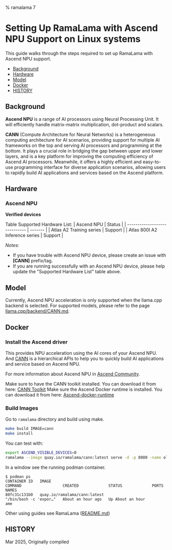 % ramalama 7

# Setting Up RamaLama with Ascend NPU Support on Linux systems

This guide walks through the steps required to set up RamaLama with Ascend NPU support.
 - [Background](#background)
 - [Hardware](#hardware)
 - [Model](#model)
 - [Docker](#docker)
 - [HISTORY](#todo)

## Background

**Ascend NPU** is a range of AI processors using Neural Processing Unit. It will efficiently handle matrix-matrix multiplication, dot-product and scalars.

**CANN** (Compute Architecture for Neural Networks) is a heterogeneous computing architecture for AI scenarios, providing support for multiple AI frameworks on the top and serving AI processors and programming at the bottom. It plays a crucial role in bridging the gap between upper and lower layers, and is a key platform for improving the computing efficiency of Ascend AI processors. Meanwhile, it offers a highly efficient and easy-to-use programming interface for diverse application scenarios, allowing users to rapidly build AI applications and services based on the Ascend platform.

## Hardware

### Ascend NPU

**Verified devices**

Table Supported Hardware List:
| Ascend NPU                     | Status  |
| -----------------------------  | ------- |
| Atlas A2 Training series       | Support |
| Atlas 800I A2 Inference series | Support |

*Notes:*

- If you have trouble with Ascend NPU device, please create an issue with **[CANN]** prefix/tag.
- If you are running successfully with an Ascend NPU device, please help update the "Supported Hardware List" table above.

## Model
Currently, Ascend NPU acceleration is only supported when the llama.cpp backend is selected. For supported models, please refer to the page [llama.cpp/backend/CANN.md](https://github.com/ggml-org/llama.cpp/blob/master/docs/backend/CANN.md).

## Docker
### Install the Ascend driver
This provides NPU acceleration using the AI cores of your Ascend NPU. And [CANN](https://www.hiascend.com/en/software/cann) is a hierarchical APIs to help you to quickly build AI applications and service based on Ascend NPU.

For more information about Ascend NPU in [Ascend Community](https://www.hiascend.com/en/).

Make sure to have the CANN toolkit installed. You can download it from here: [CANN Toolkit](https://www.hiascend.com/developer/download/community/result?module=cann)
Make sure the Ascend Docker runtime is installed. You can download it from here: [Ascend-docker-runtime](https://www.hiascend.com/document/detail/en/mindx-dl/300/dluserguide/clusterscheduling/dlug_installation_02_000025.html)

### Build Images
Go to `ramalama` directory and build using make.
```bash
make build IMAGE=cann
make install
```

You can test with:
```bash
export ASCEND_VISIBLE_DEVICES=0
ramalama --image quay.io/ramalama/cann:latest serve -d -p 8080 -name ollama://smollm:135m
```

In a window see the running podman container.
```
$ podman ps
CONTAINER ID   IMAGE                                                         COMMAND                  CREATED             STATUS             PORTS                                          NAMES
80fc31c131b0   quay.io/ramalama/cann:latest                                  "/bin/bash -c 'expor…"   About an hour ago   Up About an hour                                                  ame
```

Other using guides see RamaLama ([README.md](https://github.com/containers/ramalama/blob/main/README.md))

## HISTORY
Mar 2025, Originally compiled
